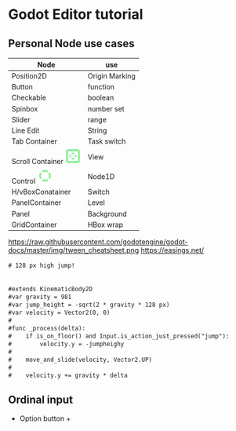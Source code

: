 # Godot Editor tutorial

## Personal Node use cases

Node | use
--- | ---
Position2D | Origin Marking
Button | function
Checkable | boolean
Spinbox | number set
Slider | range
Line Edit | String
Tab Container | Task switch
Scroll Container ![icon](https://raw.githubusercontent.com/godotengine/godot/master/editor/icons/ScrollContainer.svg) | View
Control ![icon](https://raw.githubusercontent.com/godotengine/godot/master/editor/icons/Control.svg) | Node1D
H/vBoxConatainer | Switch
PanelContainer | Level
Panel | Background
GridContainer | HBox wrap

<https://raw.githubusercontent.com/godotengine/godot-docs/master/img/tween_cheatsheet.png>
<https://easings.net/>

```
# 128 px high jump!


#extends KinematicBody2D
#var gravity = 981
#var jump_height = -sqrt(2 * gravity * 128 px)
#var velocity = Vector2(0, 0)
#
#func _process(delta):
#    if is_on_floor() and Input.is_action_just_pressed("jump"):
#        velocity.y = -jumpheighy
#
#    move_and_slide(velocity, Vector2.UP)
#
#    velocity.y += gravity * delta
```

## Ordinal input
- Option button +

